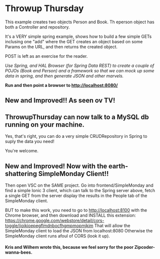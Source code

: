 # Throwup Thursday

This example creates two objects Person and Book. Th eperson object has both a Controller and repository.

It's a VERY simple spring example, shows how to build a few simple GETs inclusing one "add" where the GET creates an object based on some Params on the URL, and then returns the created object.

POST is left as an exercise for the reader.

*Use Spring, and HAL Browser (for Spring Data REST) to create a couple of POJOs (Book and Person) and
a framework so that we can mock up some data in spring, and then generate
JSON and other marvels.*

**Run and then point a browser to [http://localhost:8080/]()**

## New and Improved!! As seen ov TV! 
## ThrowupThursday can now talk to a MySQL db running on your machine.

Yes, that's right, you can do a very simple CRUDRepository in Spring to suply the data you need!

You're welcome.

## New and Improved! Now with the earth-shattering SimpleMonday Client!!

Then open VSC on the SAME project. 
Go into frontend/SimpleMonday and find a simple Ionic 3 client, which can talk to the 
Spring server above, fetch a single GET from the server display the results in the People tab of the 
SimpleMonday client.

BUT to make this work, you need to go to [http://localhost:8100]() with the Chrome browser, and then
download and INSTALL this extension: https://chrome.google.com/webstore/detail/cors-toggle/jioikioepegflmdnbocfhgmpmopmjkim
That will allow the SimpleMonday client to load the JSON from localhost:8080
Otherwise the SimpleMonday client runs afoul of CORS (look it up).


#### Kris and Wilhem wrote this, because we feel sorry for the poor Zipcoder-wanna-bees.

